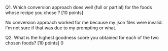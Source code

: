 Q1. Which conversion approach does well (full or partial) for the foods whose recipe you chose ? [10
points]

No conversion approach worked for me because my json files were invalid. I'm not sure if that was due to my prompting or what.

Q2. What is the highest goodness score you obtained for each of the two chosen foods? [10 points]
0
